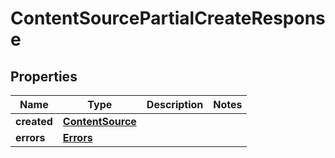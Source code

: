 # ContentSourcePartialCreateResponse

## Properties
Name | Type | Description | Notes
------------ | ------------- | ------------- | -------------
**created** | [**ContentSource**](ContentSource.md) |  | 
**errors** | [**Errors**](git/workplace-search-kotlin/swagger-codegen/docs/Errors.md) |  | 

